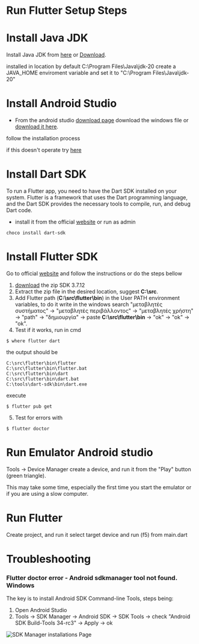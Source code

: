 # Run Flutter Setup Steps

# Install Java JDK

Install Java JDK from [here](https://www.oracle.com/java/technologies/downloads/) or [Download](https://download.oracle.com/java/20/latest/jdk-20_windows-x64_bin.exe).

installed in location by default C:\Program Files\Java\jdk-20
create a JAVA_HOME enviroment variable and set it to "C:\Program Files\Java\jdk-20"

# Install Android Studio

- From the android studio [download page](http://android.cn-mirrors.com/sdk/index.html#win-bundle) download the windows file or [download it here](https://dl.google.com/dl/android/studio/install/1.0.1/android-studio-bundle-135.1641136.exe).

follow the installation process

if this doesn't operate try [here](https://developer.android.com/studio)

# Install Dart SDK

To run a Flutter app, you need to have the Dart SDK installed on your system. Flutter is a framework that uses the Dart programming language, and the Dart SDK provides the necessary tools to compile, run, and debug Dart code.

- install it from the official [website](https://dart.dev/get-dart) or run as admin

```
choco install dart-sdk
```

# Install Flutter SDK

Go to official [website](https://docs.flutter.dev/get-started/install/windows) and follow the instructions or do the steps bellow

1. [download](https://storage.googleapis.com/flutter_infra_release/releases/stable/windows/flutter_windows_3.7.12-stable.zip) the zip SDK 3.7.12
2. Extract the zip file in the desired location, suggest **C:\src**.
3. Add Flutter path (**C:\src\flutter\bin**) in the User PATH environment variables, to do it write in the windows search "μεταβλητές συστήματος" -> "μεταβλητές περιβάλλοντος" -> "μεταβλητές χρήστη" -> "path" -> "δημιουργία" -> paste **C:\src\flutter\bin** -> "ok" -> "ok" -> "ok".
4. Test if it works, run in cmd

```
$ where flutter dart
```

the output should be

```
C:\src\flutter\bin\flutter
C:\src\flutter\bin\flutter.bat
C:\src\flutter\bin\dart
C:\src\flutter\bin\dart.bat
C:\tools\dart-sdk\bin\dart.exe
```

execute

```
$ flutter pub get
```

5. Test for errors with

```
$ flutter doctor
```

# Run Emulator Android studio

Tools -> Device Manager
create a device, and run it from the "Play" button (green triangle).

This may take some time, especially the first time you start the emulator or if you are using a slow computer.

# Run Flutter

Create project, and run it select target device and run (f5) from main.dart

# Troubleshooting

### Flutter doctor error - Android sdkmanager tool not found. Windows

The key is to install Android SDK Command-line Tools, steps being:

1. Open Android Studio
2. Tools -> SDK Manager -> Android SDK -> SDK Tools -> check "Android SDK Build-Tools 34-rc3" -> Apply -> ok

![SDK Manager installations Page](https://i.stack.imgur.com/nHCyV.jpg)
